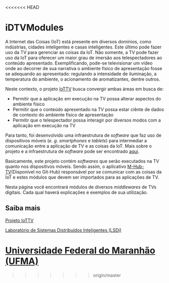 <<<<<<< HEAD
# iDTVModules

A Internet das Coisas (IoT) está presente em diversos domínios, como indústrias, cidades inteligentes e casas inteligentes. Este último pode fazer uso da TV para gerenciar as coisas da IoT. Não somente, a TV pode fazer uso da IoT para oferecer um maior grau de imersão aos telespectadores ao conteúdo apresentado. Exemplificando, pode-se televisionar um vídeo onde ao decorrer de sua narrativa o ambiente físico de apresentação fosse se adequando ao apresentado: regulando a intensidade de iluminação, a temperatura do ambiente, o acionamento de aromatizantes, dentre outros.

Neste contexto, o projeto [IoTTV](www.lsdi.ufma.br/~iottv) busca convergir ambas áreas em busca de:
* Permitir que a aplicação em execução na TV possa alterar aspectos do ambiente físico 
* Permitir que o conteúdo apresentado na TV possa estar ciênte de dados de contexto do ambiente físico de apresentação
* Permitir que o telespectador possa interagir por diversos modos com a aplicação em execução na TV

Para tanto, foi desenvolvido uma infraestrutura de *software* que faz uso de dispositivos móveis (*e. g. smartphones* e *tablets*) para intermediar a comunicação entre a aplicação de TV e as coisas da IoT.  Mais sobre o projeto e a infraestrutura de *software* pode ser encontrado [aqui](www.lsdi.ufma.br/~iottv).

Basicamente, este projeto contém *softwares* que serão executados na TV quanto nos dispositivos móveis. Sendo assim, o aplicativo [M-Hub-TV](https://github.com/makleystonlsdi/MHubTV)(Disponível no Git-Hub) responsável por se comunicar com as coisas da IoT e estes módulos que devem ser importados para as aplicações de TV.

Nesta página você encontrará módulos de diversos *middlewares* de TVs digitais. Cada qual haverá explicações e exemplos de sua utilização.

## Saiba mais
[Projeto IoTTV](www.lsdi.ufma.br/~iottv)

[Laboratório de Sistemas Distribuídos Inteligentes (LSDi)](www.lsdi.ufma.br)

[Universidade Federal do Maranhão (UFMA)](www.ufma.br)
=======

>>>>>>> origin/master
